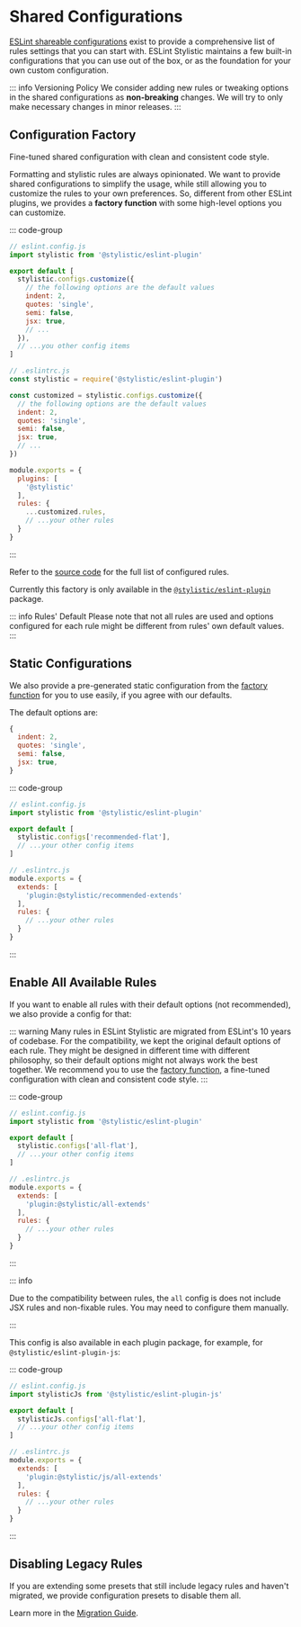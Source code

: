 # Shared Configurations

[ESLint shareable configurations](https://eslint.org/docs/latest/extend/shareable-configs) exist to provide a comprehensive list of rules settings that you can start with. ESLint Stylistic maintains a few built-in configurations that you can use out of the box, or as the foundation for your own custom configuration.

::: info Versioning Policy
We consider adding new rules or tweaking options in the shared configurations as **non-breaking** changes. We will try to only make necessary changes in minor releases.
:::

## Configuration Factory

Fine-tuned shared configuration with clean and consistent code style.

Formatting and stylistic rules are always opinionated. We want to provide shared configurations to simplify the usage, while still allowing you to customize the rules to your own preferences. So, different from other ESLint plugins, we provides a **factory function** with some high-level options you can customize.

::: code-group

```js [Flat Config]
// eslint.config.js
import stylistic from '@stylistic/eslint-plugin'

export default [
  stylistic.configs.customize({
    // the following options are the default values
    indent: 2,
    quotes: 'single',
    semi: false,
    jsx: true,
    // ...
  }),
  // ...you other config items
]
```

```js [Legacy Config]
// .eslintrc.js
const stylistic = require('@stylistic/eslint-plugin')

const customized = stylistic.configs.customize({
  // the following options are the default values
  indent: 2,
  quotes: 'single',
  semi: false,
  jsx: true,
  // ...
})

module.exports = {
  plugins: [
    '@stylistic'
  ],
  rules: {
    ...customized.rules,
    // ...your other rules
  }
}
```

:::

Refer to the [source code](https://github.com/eslint-stylistic/eslint-stylistic/blob/main/packages/eslint-plugin/configs/customize.ts) for the full list of configured rules.

Currently this factory is only available in the [`@stylistic/eslint-plugin`](/packages/default) package.

::: info Rules' Default
Please note that not all rules are used and options configured for each rule might be different from rules' own default values.
:::

## Static Configurations

We also provide a pre-generated static configuration from the [factory function](#configuration-factory) for you to use easily, if you agree with our defaults.

The default options are:

```js
{
  indent: 2,
  quotes: 'single',
  semi: false,
  jsx: true,
}
```

::: code-group

```js [Flat Config]
// eslint.config.js
import stylistic from '@stylistic/eslint-plugin'

export default [
  stylistic.configs['recommended-flat'],
  // ...your other config items
]
```

```js [Legacy Config]
// .eslintrc.js
module.exports = {
  extends: [
    'plugin:@stylistic/recommended-extends'
  ],
  rules: {
    // ...your other rules
  }
}
```

:::

## Enable All Available Rules

If you want to enable all rules with their default options (not recommended), we also provide a config for that:

::: warning
Many rules in ESLint Stylistic are migrated from ESLint's 10 years of codebase. For the compatibility, we kept the original default options of each rule. They might be designed in different time with different philosophy, so their default options might not always work the best together. We recommend you to use the [factory function](#configuration-factory), a fine-tuned configuration with clean and consistent code style.
:::

::: code-group

```js [Flat Config]
// eslint.config.js
import stylistic from '@stylistic/eslint-plugin'

export default [
  stylistic.configs['all-flat'],
  // ...your other config items
]
```

```js [Legacy Config]
// .eslintrc.js
module.exports = {
  extends: [
    'plugin:@stylistic/all-extends'
  ],
  rules: {
    // ...your other rules
  }
}
```

:::

::: info

Due to the compatibility between rules, the `all` config is does not include JSX rules and non-fixable rules. You may need to configure them manually.

:::

This config is also available in each plugin package, for example, for `@stylistic/eslint-plugin-js`:

::: code-group

```js [Flat Config]
// eslint.config.js
import stylisticJs from '@stylistic/eslint-plugin-js'

export default [
  stylisticJs.configs['all-flat'],
  // ...your other config items
]
```

```js [Legacy Config]
// .eslintrc.js
module.exports = {
  extends: [
    'plugin:@stylistic/js/all-extends'
  ],
  rules: {
    // ...your other rules
  }
}
```

:::

## Disabling Legacy Rules

If you are extending some presets that still include legacy rules and haven't migrated, we provide configuration presets to disable them all.

Learn more in the [Migration Guide](/guide/migration#disable-legacy-rules).
